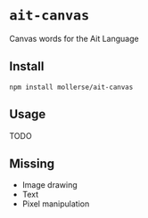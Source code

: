 # `ait-canvas`

Canvas words for the Ait Language

## Install

`npm install mollerse/ait-canvas`

## Usage

TODO

## Missing

- Image drawing
- Text
- Pixel manipulation
